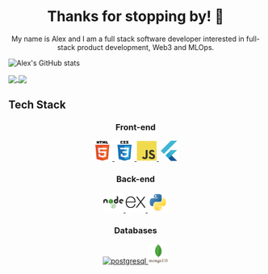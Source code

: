 <div>
<h1 align="center">Thanks for stopping by! 👋</h1>
<p align="center"> My name is Alex and I am a full stack software developer interested in full-stack product development, Web3 and MLOps. </p>


![Alex's GitHub stats](https://github-readme-stats.vercel.app/api?username=acdemichele&show_icons=true&theme=radical&hide_rank=true)
<!--   dark, radical, merko, gruvbox, tokyonight, onedark, cobalt, synthwave, highcontrast, dracula -->


<a href="#">
  <img height=200 align="center" src="https://github-readme-stats.vercel.app/api?username=acdemichele&show_icons=true&theme=radical&hide_rank=true" />
</a>
<a href="#">
  <img height=200 align="center" src="https://github-readme-stats.vercel.app/api/top-langs?username=acdemichele&layout=compact&langs_count=8&card_width=320" />
</a>


<h2>Tech Stack </h2>

<div align="center">
<h3>Front-end</h3> 
    <a href="https://www.w3.org/html/" target="_blank"> <img src="https://raw.githubusercontent.com/devicons/devicon/master/icons/html5/html5-original-wordmark.svg" alt="html5" width="40" height="40"/> </a> 
    <a href="https://www.w3schools.com/css/" target="_blank"> <img src="https://raw.githubusercontent.com/devicons/devicon/master/icons/css3/css3-original-wordmark.svg" alt="css3" width="40" height="40"/> </a>
    <a href="https://developer.mozilla.org/en-US/docs/Web/JavaScript" target="_blank"> <img src="https://raw.githubusercontent.com/devicons/devicon/master/icons/javascript/javascript-original.svg" alt="javascript" width="40" height="40"/> </a>
    <a href="https://docs.flutter.dev/" target="_blank"> <img src="https://github.com/devicons/devicon/blob/master/icons/flutter/flutter-original.svg" alt="flutter" width="40" height="40"/> </a>


<h3>Back-end</h3>
<a href="https://nodejs.org" target="_blank"> <img src="https://raw.githubusercontent.com/devicons/devicon/master/icons/nodejs/nodejs-original-wordmark.svg" alt="nodejs" width="40" height="40"/> </a> 
<a href="https://expressjs.com/en/5x/api.html" target="_blank"> <img src="https://github.com/devicons/devicon/blob/master/icons/express/express-original.svg" alt="expressjs" width="40" height="40"/> </a> 
<a href="https://www.python.org/doc/" target="_blank"> <img src="https://github.com/devicons/devicon/blob/master/icons/python/python-original.svg" alt="expressjs" width="40" height="40"/> </a> 


<h3>Databases</h3>
<a href="https://www.postgresql.org/docs/" target="_blank"> <img src="https://upload.wikimedia.org/wikipedia/commons/thumb/2/29/Postgresql_elephant.svg/1200px-Postgresql_elephant.svg.png" alt="postgresql" width="40" height="40"/> </a>
<a href="https://www.mongodb.com/" target="_blank"> <img src="https://raw.githubusercontent.com/devicons/devicon/master/icons/mongodb/mongodb-original-wordmark.svg" alt="mongodb" width="40" height="40"/> </a>

</div>


<!--
**acdemichele/acdemichele** is a ✨ _special_ ✨ repository because its `README.md` (this file) appears on your GitHub profile.

Here are some ideas to get you started:

- 🔭 I’m currently working on ...
- 🌱 I’m currently learning ...
- 👯 I’m looking to collaborate on ...
- 🤔 I’m looking for help with ...
- 💬 Ask me about ...
- 📫 How to reach me: ...
- 😄 Pronouns: ...
- ⚡ Fun fact: ...
-->
